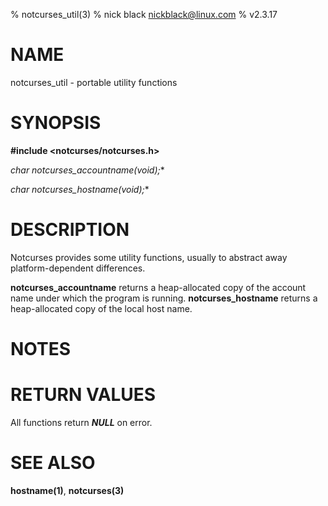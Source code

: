 % notcurses_util(3)
% nick black <nickblack@linux.com>
% v2.3.17

# NAME

notcurses_util - portable utility functions

# SYNOPSIS

**#include <notcurses/notcurses.h>**

**char* notcurses_accountname(void);**

**char* notcurses_hostname(void);**

# DESCRIPTION

Notcurses provides some utility functions, usually to abstract away
platform-dependent differences.

**notcurses_accountname** returns a heap-allocated copy of the account
name under which the program is running. **notcurses_hostname** returns
a heap-allocated copy of the local host name.

# NOTES

# RETURN VALUES

All functions return ***NULL*** on error.

# SEE ALSO

**hostname(1)**,
**notcurses(3)**
